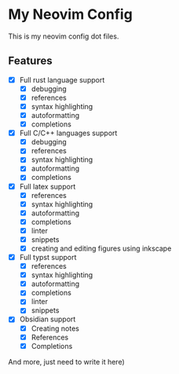 # My Neovim Config

This is my neovim config dot files. 

## Features
- [x] Full rust language support
  - [x] debugging
  - [x] references
  - [x] syntax highlighting
  - [x] autoformatting
  - [x] completions
     
- [x] Full C/C++ languages support
  - [x] debugging
  - [x] references
  - [x] syntax highlighting
  - [x] autoformatting
  - [x] completions

- [x] Full latex support
  - [x] references
  - [x] syntax highlighting
  - [x] autoformatting
  - [x] completions
  - [x] linter
  - [x] snippets
  - [x] creating and editing figures using inkscape 

- [x] Full  typst support
  - [x] references
  - [x] syntax highlighting
  - [x] autoformatting
  - [x] completions
  - [x] linter
  - [x] snippets
     
- [x] Obsidian support
  - [x] Creating notes
  - [x] References
  - [x] Completions 
     
And more, just need to write it here)
